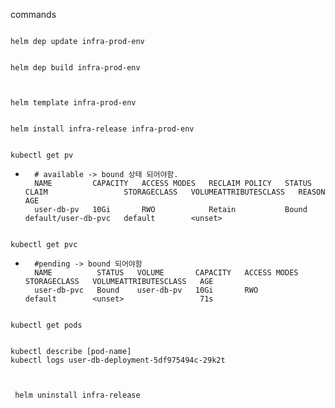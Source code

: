 commands

```shell

helm dep update infra-prod-env
```

```shell

helm dep build infra-prod-env


```

```shell

helm template infra-prod-env

```

```shell

helm install infra-release infra-prod-env

```

```shell

kubectl get pv
```

- ```
    # available -> bound 상태 되어야함.
    NAME         CAPACITY   ACCESS MODES   RECLAIM POLICY   STATUS   CLAIM                 STORAGECLASS   VOLUMEATTRIBUTESCLASS   REASON   AGE
    user-db-pv   10Gi       RWO            Retain           Bound    default/user-db-pvc   default        <unset>    
    ```

```shell

kubectl get pvc 
```

- ```
    #pending -> bound 되어야함
    NAME          STATUS   VOLUME       CAPACITY   ACCESS MODES   STORAGECLASS   VOLUMEATTRIBUTESCLASS   AGE
    user-db-pvc   Bound    user-db-pv   10Gi       RWO            default        <unset>                 71s
  ```

```shell

kubectl get pods

```

```shell

kubectl describe [pod-name]
kubectl logs user-db-deployment-5df975494c-29k2t


```

```shell

 helm uninstall infra-release

```